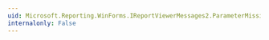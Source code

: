```yaml
---
uid: Microsoft.Reporting.WinForms.IReportViewerMessages2.ParameterMissingValueError(System.String)
internalonly: False
---
```

